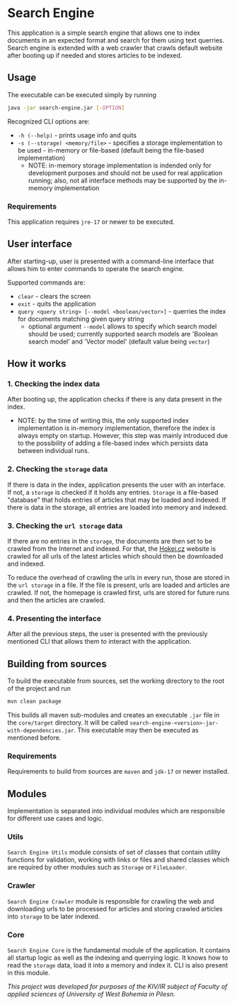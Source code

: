 # Search Engine

This application is a simple search engine that allows one to index documents in an expected format and search for them using text querries. Search engine is extended with a web crawler that crawls default website after booting up if needed and stores articles to be indexed.

## Usage

The executable can be executed simply by running 
```bash
java -jar search-engine.jar [-OPTION]
```

Recognized CLI options are:
- `-h (--help)` - prints usage info and quits
- `-s (--storage) <memory/file>` - specifies a storage implementation to be used - in-memory or file-based (default being the file-based implementation)
  - NOTE: in-memory storage implementation is indended only for development purposes and should not be used for real application running; also, not all interface methods may be supported by the in-memory implementation

### Requirements
This application requires `jre-17` or newer to be executed.

## User interface
After starting-up, user is presented with a command-line interface that allows him to enter commands to operate the search engine.

Supported commands are:
- `clear` - clears the screen
- `exit` - quits the application
- `query <query string> [--model <boolean/vector>]` - querries the index for documents matching given query string
    - optional argument `--model` allows to specify which search model should be used; currently supported search models are 'Boolean search model' and 'Vector model' (default value being `vector`)

## How it works
### 1. Checking the index data
After booting up, the application checks if there is any data present in the index.
- NOTE: by the time of writing this, the only supported index implementation is in-memory implementation, therefore the index is always empty on startup. However, this step was mainly introduced due to the possibility of adding a file-based index which persists data between individual runs.

### 2. Checking the `storage` data
If there is data in the index, application presents the user with an interface. If not, a `storage` is checked if it holds any entries. `Storage` is a file-based "database" that holds entries of articles that may be loaded and indexed. If there is data in the storage, all entries are loaded into memory and indexed.

### 3. Checking the `url storage` data
If there are no entries in the `storage`, the documents are then set to be crawled from the Internet and indexed. For that, the [Hokej.cz](https://hokej.cz) website is crawled for all urls of the latest articles which should then be downloaded and indexed.

To reduce the overhead of crawling the urls in every run, those are stored in the `url storage` in a file. If the file is present, urls are loaded and articles are crawled. If not, the homepage is crawled first, urls are stored for future runs and then the articles are crawled.

### 4. Presenting the interface
After all the previous steps, the user is presented with the previously mentioned CLI that allows them to interact with the application.

## Building from sources
To build the executable from sources, set the working directory to the root of the project and run

```bash
mvn clean package
```
This builds all maven sub-modules and creates an executable `.jar` file in the `core/target` directory. It will be called `search-engine-<version>-jar-with-dependencies.jar`. This executable may then be executed as mentioned before.

### Requirements
Requirements to build from sources are `maven` and `jdk-17` or newer installed.

## Modules
Implementation is separated into individual modules which are responsible for different use cases and logic.

### Utils
`Search Engine Utils` module consists of set of classes that contain utility functions for validation, working with links or files and shared classes which are required by other modules such as `Storage` or `FileLoader`.

### Crawler
`Search Engine Crawler` module is responsible for crawling the web and downloading urls to be processed for articles and storing crawled articles into `storage` to be later indexed.

### Core
`Search Engine Core` is the fundamental module of the application. It contains all startup logic as well as the indexing and querrying logic. It knows how to read the `storage` data, load it into a memory and index it. CLI is also present in this module.

*This project was developed for purposes of the KIV/IR subject of Faculty of applied sciences of University of West Bohemia in Pilesn.*